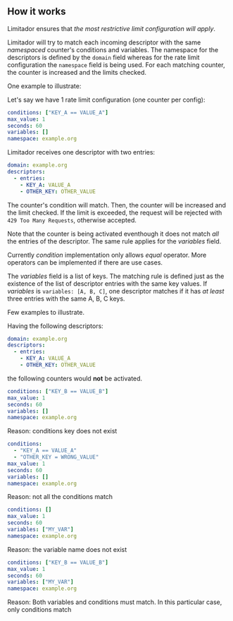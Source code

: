 ## How it works

Limitador ensures that *the most restrictive limit configuration will apply*.

Limitador will try to match each incoming descriptor with the same *namespaced*
counter's conditions and variables.
The namespace for the descriptors is defined by the `domain` field
whereas for the rate limit configuration the `namespace` field is being used.
For each matching counter, the counter is increased and the limits checked.

One example to illustrate:

Let's say we have 1 rate limit configuration (one counter per config):

```yaml
conditions: ["KEY_A == VALUE_A"]
max_value: 1
seconds: 60
variables: []
namespace: example.org
```

Limitador receives one descriptor with two entries:

```yaml
domain: example.org
descriptors:
  - entries:
    - KEY_A: VALUE_A
    - OTHER_KEY: OTHER_VALUE
```

The counter's condition will match. Then, the counter will be increased and the limit checked.
If the limit is exceeded, the request will be rejected with `429 Too Many Requests`,
otherwise accepted.

Note that the counter is being activated eventhough it does not match *all* the entries of the
descriptor. The same rule applies for the *variables* field.

Currently *condition* implementation only allows *equal* operator.
More operators can be implemented if there are use cases.

The *variables* field is a list of keys.
The matching rule is defined just as the existence of the list of descriptor entries with the
same key values. If *variables* is `variables: [A, B, C]`,
one descriptor matches if it has *at least* three entries with the same A, B, C keys.

Few examples to illustrate.

Having the following descriptors:

```yaml
domain: example.org
descriptors:
  - entries:
    - KEY_A: VALUE_A
    - OTHER_KEY: OTHER_VALUE
```

the following counters would **not** be activated.

```yaml
conditions: ["KEY_B == VALUE_B"]
max_value: 1
seconds: 60
variables: []
namespace: example.org
```
Reason: conditions key does not exist

```yaml
conditions:
  - "KEY_A == VALUE_A"
  - "OTHER_KEY = WRONG_VALUE"
max_value: 1
seconds: 60
variables: []
namespace: example.org
```
Reason: not all the conditions match

```yaml
conditions: []
max_value: 1
seconds: 60
variables: ["MY_VAR"]
namespace: example.org
```
Reason: the variable name does not exist

```yaml
conditions: ["KEY_B == VALUE_B"]
max_value: 1
seconds: 60
variables: ["MY_VAR"]
namespace: example.org
```
Reason: Both variables and conditions must match. In this particular case, only conditions match
